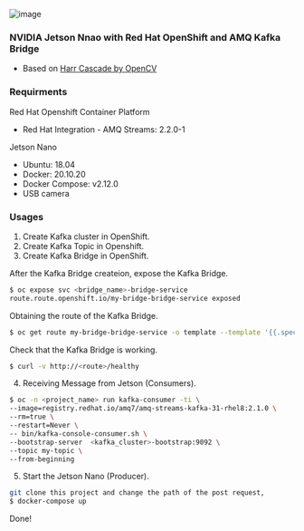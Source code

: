 ![image](https://user-images.githubusercontent.com/55937940/199681657-59cd7630-1811-472d-b0b3-eb798f758a97.png)

### NVIDIA Jetson Nnao with Red Hat OpenShift and AMQ Kafka Bridge
- Based on [Harr Cascade by OpenCV](https://docs.opencv.org/3.4/db/d28/tutorial_cascade_classifier.html)

### Requirments 
Red Hat Openshift Container Platform
- Red Hat Integration - AMQ Streams: 2.2.0-1 

Jetson Nano
- Ubuntu: 18.04
- Docker: 20.10.20
- Docker Compose: v2.12.0
- USB camera

### Usages
1. Create Kafka cluster in OpenShift.
2. Create Kafka Topic in Openshift.
3. Create Kafka Bridge in OpenShift.

After the Kafka Bridge createion, expose the Kafka Bridge.
```sh
$ oc expose svc <bridge_name>-bridge-service
route.route.openshift.io/my-bridge-bridge-service exposed
```

Obtaining the route of the Kafka Bridge.
```sh
$ oc get route my-bridge-bridge-service -o template --template '{{.spec.host}}'
```

Check that the Kafka Bridge is working.
```sh
$ curl -v http://<route>/healthy
```

4. Receiving Message from Jetson (Consumers).
```sh
$ oc -n <project_name> run kafka-consumer -ti \
--image=registry.redhat.io/amq7/amq-streams-kafka-31-rhel8:2.1.0 \
--rm=true \
--restart=Never \
-- bin/kafka-console-consumer.sh \
--bootstrap-server  <kafka_cluster>-bootstrap:9092 \
--topic my-topic \
--from-beginning
```

5. Start the Jetson Nano (Producer).
```sh
git clone this project and change the path of the post request,
$ docker-compose up
```
Done!
